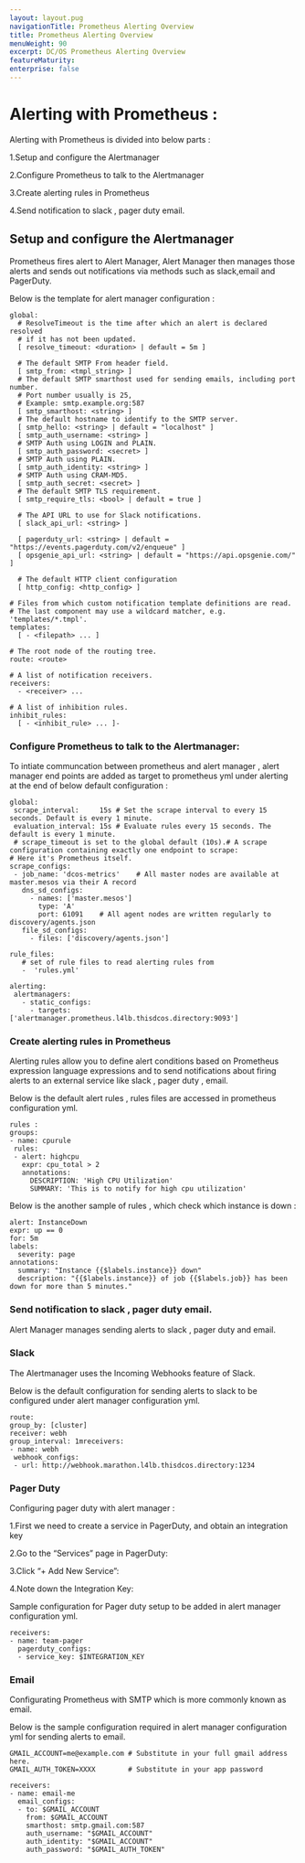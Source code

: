 ```yaml
---
layout: layout.pug
navigationTitle: Prometheus Alerting Overview 
title: Prometheus Alerting Overview
menuWeight: 90
excerpt: DC/OS Prometheus Alerting Overview 
featureMaturity:
enterprise: false
---
```


# Alerting with Prometheus :

 Alerting with Prometheus is divided into below parts :

  1.Setup and configure the Alertmanager

  2.Configure Prometheus to talk to the Alertmanager

  3.Create alerting rules in Prometheus

  4.Send notification to slack , pager duty email.

## Setup and configure the Alertmanager

  Prometheus fires alert to Alert Manager, Alert Manager then manages those alerts and sends out notifications via methods such as slack,email and PagerDuty.

Below is the template for alert manager configuration :

```
global:
  # ResolveTimeout is the time after which an alert is declared resolved
  # if it has not been updated.
  [ resolve_timeout: <duration> | default = 5m ]

  # The default SMTP From header field.
  [ smtp_from: <tmpl_string> ]
  # The default SMTP smarthost used for sending emails, including port number.
  # Port number usually is 25, 
  # Example: smtp.example.org:587
  [ smtp_smarthost: <string> ]
  # The default hostname to identify to the SMTP server.
  [ smtp_hello: <string> | default = "localhost" ]
  [ smtp_auth_username: <string> ]
  # SMTP Auth using LOGIN and PLAIN.
  [ smtp_auth_password: <secret> ]
  # SMTP Auth using PLAIN.
  [ smtp_auth_identity: <string> ]
  # SMTP Auth using CRAM-MD5. 
  [ smtp_auth_secret: <secret> ]
  # The default SMTP TLS requirement.
  [ smtp_require_tls: <bool> | default = true ]

  # The API URL to use for Slack notifications.
  [ slack_api_url: <string> ]

  [ pagerduty_url: <string> | default = "https://events.pagerduty.com/v2/enqueue" ]
  [ opsgenie_api_url: <string> | default = "https://api.opsgenie.com/" ]

  # The default HTTP client configuration
  [ http_config: <http_config> ]

# Files from which custom notification template definitions are read.
# The last component may use a wildcard matcher, e.g. 'templates/*.tmpl'.
templates:
  [ - <filepath> ... ]

# The root node of the routing tree.
route: <route>

# A list of notification receivers.
receivers:
  - <receiver> ...

# A list of inhibition rules.
inhibit_rules:
  [ - <inhibit_rule> ... ]-
```

### Configure Prometheus to talk to the Alertmanager:

 To intiate communcation between prometheus and alert manager , alert manager end points are added as target to prometheus yml under alerting at the end of below default configuration :

```
global:
 scrape_interval:     15s # Set the scrape interval to every 15 seconds. Default is every 1 minute.
 evaluation_interval: 15s # Evaluate rules every 15 seconds. The default is every 1 minute.
 # scrape_timeout is set to the global default (10s).# A scrape configuration containing exactly one endpoint to scrape:
# Here it's Prometheus itself.
scrape_configs:
 - job_name: 'dcos-metrics'    # All master nodes are available at master.mesos via their A record
   dns_sd_configs:
     - names: ['master.mesos']
       type: 'A'
       port: 61091    # All agent nodes are written regularly to discovery/agents.json
   file_sd_configs:
     - files: ['discovery/agents.json']
     
rule_files:
   # set of rule files to read alerting rules from
   -  'rules.yml'      
   
alerting:
 alertmanagers:
   - static_configs:
     - targets: ['alertmanager.prometheus.l4lb.thisdcos.directory:9093']
```

### Create alerting rules in Prometheus
  Alerting rules allow you to define alert conditions based on Prometheus expression language expressions and to send notifications about firing alerts to an external service like slack , pager duty , email.

Below is the default alert rules , rules files are accessed in prometheus configuration yml.

```
rules :
groups:
- name: cpurule
 rules:
 - alert: highcpu
   expr: cpu_total > 2
   annotations:
     DESCRIPTION: 'High CPU Utilization'
     SUMMARY: 'This is to notify for high cpu utilization'
```
Below is the another sample of rules , which check which instance is down :

```
alert: InstanceDown
expr: up == 0
for: 5m
labels:
  severity: page
annotations:
  summary: "Instance {{$labels.instance}} down"
  description: "{{$labels.instance}} of job {{$labels.job}} has been down for more than 5 minutes."

```
### Send notification to slack , pager duty email.

 Alert Manager manages sending alerts to slack , pager duty and email.

### Slack

  The Alertmanager uses the Incoming Webhooks feature of Slack.

  Below is the default configuration for sending alerts to slack to be configured under alert manager configuration yml.

```
route:
group_by: [cluster]
receiver: webh
group_interval: 1mreceivers:
- name: webh
 webhook_configs:
 - url: http://webhook.marathon.l4lb.thisdcos.directory:1234
```

### Pager Duty 
Configuring pager duty with alert manager :

1.First we need to create a service in PagerDuty, and obtain an integration key

2.Go to the “Services” page in PagerDuty:

3.Click “+ Add New Service”:

4.Note down the Integration Key:

  Sample configuration for Pager duty setup to be added in alert manager configuration yml.

```
receivers:
- name: team-pager
  pagerduty_configs:
  - service_key: $INTEGRATION_KEY
```

### Email
  Configurating Prometheus with SMTP which is more commonly known as email.

  Below is the sample configuration required in alert manager configuration yml for sending alerts to email.
 
```
GMAIL_ACCOUNT=me@example.com # Substitute in your full gmail address here.
GMAIL_AUTH_TOKEN=XXXX        # Substitute in your app password

receivers:
- name: email-me
  email_configs:
  - to: $GMAIL_ACCOUNT
    from: $GMAIL_ACCOUNT
    smarthost: smtp.gmail.com:587
    auth_username: "$GMAIL_ACCOUNT"
    auth_identity: "$GMAIL_ACCOUNT"
    auth_password: "$GMAIL_AUTH_TOKEN"
```

